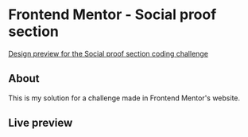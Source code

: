 # Frontend Mentor - Social proof section

[Design preview for the Social proof section coding challenge](./design/desktop-preview.jpg)

## About 

This is my solution for a challenge made in Frontend Mentor's website.

## Live preview 

